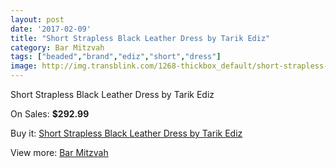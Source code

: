 ```yaml
---
layout: post
date: '2017-02-09'
title: "Short Strapless Black Leather Dress by Tarik Ediz"
category: Bar Mitzvah
tags: ["beaded","brand","ediz","short","dress"]
image: http://img.transblink.com/1268-thickbox_default/short-strapless-black-leather-dress-by-tarik-ediz.jpg
---
```

Short Strapless Black Leather Dress by Tarik Ediz

On Sales: **$292.99**
<a href="https://www.transblink.com/en/bar-mitzvah/370-short-strapless-black-leather-dress-by-tarik-ediz.html"><amp-img layout="responsive" width="600" height="600" src="//img.transblink.com/1268-thickbox_default/short-strapless-black-leather-dress-by-tarik-ediz.jpg" alt="Short Strapless Black Leather Dress by Tarik Ediz 0" /></a>
<a href="https://www.transblink.com/en/bar-mitzvah/370-short-strapless-black-leather-dress-by-tarik-ediz.html"><amp-img layout="responsive" width="600" height="600" src="//img.transblink.com/1269-thickbox_default/short-strapless-black-leather-dress-by-tarik-ediz.jpg" alt="Short Strapless Black Leather Dress by Tarik Ediz 1" /></a>

Buy it: [Short Strapless Black Leather Dress by Tarik Ediz](https://www.transblink.com/en/bar-mitzvah/370-short-strapless-black-leather-dress-by-tarik-ediz.html "Short Strapless Black Leather Dress by Tarik Ediz")

View more: [Bar Mitzvah](https://www.transblink.com/en/2-bar-mitzvah "Bar Mitzvah")